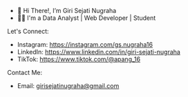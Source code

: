 - 👋 Hi There!, I’m Giri Sejati Nugraha
- 👨‍🦰 I'm a Data Analyst | Web Developer | Student

Let's Connect:
- Instagram: https://instagram.com/gs.nugraha16
- LinkedIn: https://www.linkedin.com/in/giri-sejati-nugraha
- TikTok: https://www.tiktok.com/@apang_16
  
Contact Me:
- Email: girisejatinugraha@gmail.com


<!---
girisejatinugraha/girisejatinugraha is a ✨ special ✨ repository because its `README.md` (this file) appears on your GitHub profile.
You can click the Preview link to take a look at your changes.
--->
